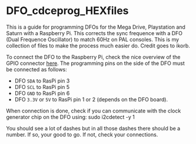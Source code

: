 # DFO_cdceprog_HEXfiles
This is a guide for programming DFOs for the Mega Drive, Playstation and Saturn with a Raspberry Pi. This corrects the sync frequence with a DFO (Dual Frequence Oscillator) to match 60Hz on PAL consoles. This is my collection of files to make the process much easier do. Credit goes to ikorb. 

To connect the DFO to the Raspberry Pi, check the nice overview of the
GPIO connector [here](http://pi.gadgetoid.com/pinout). The programming
pins on the side of the DFO must be connected as follows:

* DFO `SDA` to RasPi pin 3
* DFO `SCL` to RasPi pin 5
* DFO `GND` to RasPi pin 6
* DFO `3.3V` or `5V` to RasPi pin 1 or 2 (depends on the DFO board).

When connection is done, check if you can communicate with the clock generator chip on the DFO using:
 sudo i2cdetect -y 1

You should see a lot of dashes but in all those dashes there should be a number. If so, your good to go. If not, check your connections.










